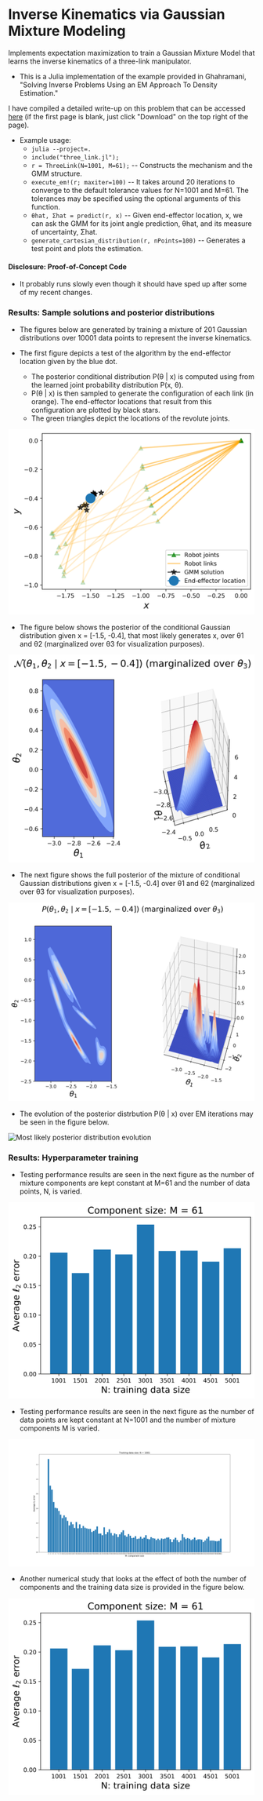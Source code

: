 # Inverse Kinematics via Gaussian Mixture Modeling
Implements expectation maximization to train a Gaussian Mixture Model that
learns the inverse kinematics of a three-link manipulator.

* This is a Julia implementation of the example provided in Ghahramani, "Solving
  Inverse Problems Using an EM Approach To Density Estimation."

I have compiled a detailed write-up on this problem that can be accessed
[here](./TeX/root.pdf) (if the first page is blank, just click "Download" on the
top right of the page).

* Example usage:
  - ```julia --project=.```
  - ```include("three_link.jl");```
  - ```r = ThreeLink(N=1001, M=61);``` -- Constructs the mechanism and the GMM
    structure.
  - ```execute_em!(r; maxiter=100)``` -- It takes around 20 iterations to
    converge to the default tolerance values for N=1001 and M=61. The tolerances
    may be specified using the optional arguments of this function.
  - ```θhat, Σhat = predict(r, x)``` -- Given end-effector location, x, we can
    ask the GMM for its joint angle prediction, θhat, and its measure of
    uncertainty, Σhat.
  - ```generate_cartesian_distribution(r, nPoints=100)``` -- Generates a test
    point and plots the estimation.

#### Disclosure: Proof-of-Concept Code
* It probably runs slowly even though it should have sped up after some of my
  recent changes.

### Results: Sample solutions and posterior distributions

* The figures below are generated by training a mixture of 201 Gaussian
  distributions over 10001 data points to represent the inverse kinematics.
  
* The first figure depicts a test of the algorithm by the end-effector location
  given by the blue dot.
  - The posterior conditional distribution P(θ | x) is computed using from the
    learned joint probability distribution P(x, θ).
  - P(θ | x) is then sampled to generate the configuration of each link (in
    orange). The end-effector locations that result from this configuration are
    plotted by black stars.
  - The green triangles depict the locations of the revolute joints.
  
![Sample solution](./TeX/figures/sample_solution-v1.png)

* The figure below shows the posterior of the conditional Gaussian distribution
  given x = [-1.5, -0.4], that most likely generates x, over θ1 and θ2
  (marginalized over θ3 for visualization purposes).

![Most likely posterior distribution](./TeX/figures/posterior_marginal_theta3.png)


* The next figure shows the full posterior of the mixture of conditional
  Gaussian distributions given x = [-1.5, -0.4] over θ1 and θ2 (marginalized
  over θ3 for visualization purposes).

![Full posterior distribution](./TeX/figures/full_posterior_marginal.png)

* The evolution of the posterior distrbution P(θ | x) over EM iterations may be
  seen in the figure below.

![Most likely posterior distribution evolution](./TeX/figures/posterior_evolution.png)


### Results: Hyperparameter training

* Testing performance results are seen in the next figure as the number of
  mixture components are kept constant at M=61 and the number of data points, N,
  is varied.

![Hyperparameter training-1](./TeX/figures/hyperparam_N.png)

* Testing performance results are seen in the next figure as the number of data
  points are kept constant at N=1001 and the number of mixture components M is
  varied.

![Hyperparameter training-2](./TeX/figures/comp_size_vs_avg_error.png)

* Another numerical study that looks at the effect of both the number of
  components and the training data size is provided in the figure below.

![Hyperparameter training-3](./TeX/figures/hyperparam_N.png)